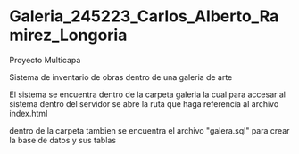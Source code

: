 # Galeria_245223_Carlos_Alberto_Ramirez_Longoria
Proyecto Multicapa

Sistema de inventario de obras dentro de una galeria de arte

El sistema se encuentra dentro de la carpeta galeria la cual para accesar al sistema dentro del servidor se abre la ruta que 
haga referencia al archivo index.html

dentro de la carpeta tambien se encuentra el archivo "galera.sql" para crear la base de datos y sus tablas
